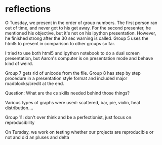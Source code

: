 reflections
===========
O Tuesday, we present in the order of group numbers.
The first person ran out of time, and never got to his get away.
For the second presenter, he mentioned his objective, but it's not on his ipython presentation.
However, he finished strong after the 30 sec warning is called. 
Group 5 uses the html5 to present in comparison to other groups so far.

I tried to use both html5 and ipython notebook to do a dual screen presentation, but Aaron's computer is
on presentation mode and behave kind of weird.

Group 7 gets rid of unicode from the file.
Group 8 has step by step procedure in a presentation style format and included major roadblocks/credit at the end.

Question: What are the cs skills needed behind those things?

Various types of graphs were used: scattered, bar, pie, violin, heat distribution....

Group 11: don't over think and be a perfectionist, just focus on reproducibility


On Tursday, we work on testing whether our projects are reproducible or not and did an pluses and delta
